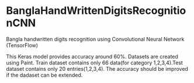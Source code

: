 # BanglaHandWrittenDigitsRecognitionCNN
Bangla handwritten digits recognition using Convolutional Neural Network (TensorFlow)

This Keras model provides accuracy around 60%. Datasets are created using Paint. Train dataset contains only 66 data(for category 1,2,3,4).Test dataset contains only 20 entries(1,2,3,4). The accuracy should be improved if the dadaset can be extended.
